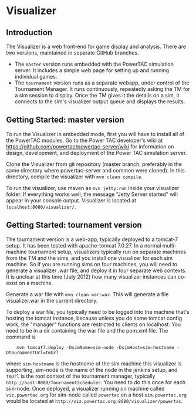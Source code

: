 # Visualizer

## Introduction

The Visualizer is a web front-end for game display and analysis. There are two versions, maintained in separate GitHub branches.

* The `master` version runs embedded with the PowerTAC simulation server. It includes a simple web page for setting up and running individual games.
* The `tournament` version runs as a separate webapp, under control of the Tournament Manager. It runs continuously, repeatedly asking the TM for a sim session to display. Once the TM gives it the details on a sim, it connects to the sim's visualizer output queue and displays the results.

## Getting Started: master version

To run the Visualizer in embedded mode, first you will have to install all of the PowerTAC modules.
Go to the Power TAC developer's wiki at
https://github.com/powertac/powertac-server/wiki for information on design, development, and deployment of the Power TAC simulation server.

Clone the Visualizer from git repository (master branch, preferably in the same directory where powertac-server and common were cloned). In this directory, compile the visualizer with `mvn clean compile`.

To run the visualizer, use maven as `mvn jetty:run` inside your visualizer folder.
If everything works well, the message "Jetty Server started" will appear in your console output. Visualizer is located at `localhost:8080/visualizer/`.

## Getting Started: tournament version

The tournament version is a web-app, typically deployed to a tomcat-7 setup. It has been tested with apache-tomcat 7.0.27. In a normal multi-machine tournament setup, visualizers typically run on separate machines from the TM and the sims, and you install one visualizer for each sim machine. So if you are running sims on four machines, you will need to generate a visualizer .war file, and deploy it in four separate web contexts. It is unclear at this time (July 2012) how many visualizer instances can co-exist on a machine.

Generate a war file with `mvn clean war:war`. This will generate a file visualizer.war in the current directory.

To deploy a war file, you typically need to be logged into the machine that's hosting the tomcat instance, because unless you do some tomcat config work, the "manager" functions are restricted to clients on localhost. You need to be in a dir containing the war file and the pom.xml file. The command is 

```
    mvn tomcat7:deploy -DsimName=sim-node -DsimHost=sim-hostname -DtournamentUrl=tmUrl
```

where `sim-hostname` is the hostname of the sim machine this visualizer is supporting, sim-node is the name of the node in the jenkins setup, and `tmUrl` is the root context of the tournament manager, typically `http://host:8080/TournamentScheduler`. You need to do this once for each sim-node. Once deployed, a visualizer running on machine called `viz.powertac.org` for sim-node called `powertac` on a host `sim.powertac.org` would be located at `http://viz.powertac.org:8080/visualizer/powertac`.
